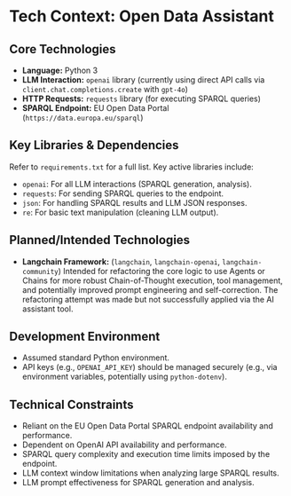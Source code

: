 # Tech Context: Open Data Assistant

## Core Technologies

-   **Language:** Python 3
-   **LLM Interaction:** `openai` library (currently using direct API calls via `client.chat.completions.create` with `gpt-4o`)
-   **HTTP Requests:** `requests` library (for executing SPARQL queries)
-   **SPARQL Endpoint:** EU Open Data Portal (`https://data.europa.eu/sparql`)

## Key Libraries & Dependencies

Refer to `requirements.txt` for a full list. Key active libraries include:

-   `openai`: For all LLM interactions (SPARQL generation, analysis).
-   `requests`: For sending SPARQL queries to the endpoint.
-   `json`: For handling SPARQL results and LLM JSON responses.
-   `re`: For basic text manipulation (cleaning LLM output).

## Planned/Intended Technologies

-   **Langchain Framework:** (`langchain`, `langchain-openai`, `langchain-community`) Intended for refactoring the core logic to use Agents or Chains for more robust Chain-of-Thought execution, tool management, and potentially improved prompt engineering and self-correction. The refactoring attempt was made but not successfully applied via the AI assistant tool.

## Development Environment

-   Assumed standard Python environment.
-   API keys (e.g., `OPENAI_API_KEY`) should be managed securely (e.g., via environment variables, potentially using `python-dotenv`).

## Technical Constraints

-   Reliant on the EU Open Data Portal SPARQL endpoint availability and performance.
-   Dependent on OpenAI API availability and performance.
-   SPARQL query complexity and execution time limits imposed by the endpoint.
-   LLM context window limitations when analyzing large SPARQL results.
-   LLM prompt effectiveness for SPARQL generation and analysis. 